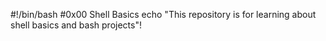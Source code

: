 #!/bin/bash
#0x00 Shell Basics
echo "This repository is for learning about shell basics and bash projects"!